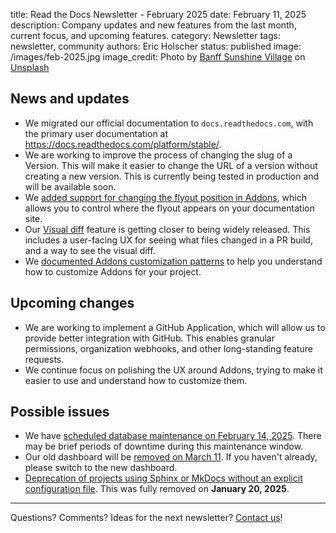 title: Read the Docs Newsletter - February 2025
date: February 11, 2025
description: Company updates and new features from the last month, current focus, and upcoming features.
category: Newsletter
tags: newsletter, community
authors: Eric Holscher
status: published
image: /images/feb-2025.jpg
image_credit: Photo by <a href="https://unsplash.com/@sunshinevillage?utm_content=creditCopyText&utm_medium=referral&utm_source=unsplash">Banff Sunshine Village</a> on <a href="https://unsplash.com/photos/2-person-in-yellow-jacket-and-blue-helmet-riding-ski-blades-on-snow-covered-mountain-during-UoBE_wJ-suk?utm_content=creditCopyText&utm_medium=referral&utm_source=unsplash">Unsplash</a>

## News and updates

* We migrated our official documentation to ``docs.readthedocs.com``, with the primary user documentation at https://docs.readthedocs.com/platform/stable/.
* We are working to improve the process of changing the slug of a Version. This will make it easier to change the URL of a version without creating a new version. This is currently being tested in production and will be available soon.
* We [added support for changing the flyout position in Addons](https://docs.readthedocs.com/platform/stable/flyout-menu.html#position), which allows you to control where the flyout appears on your documentation site.
* Our [Visual diff](https://docs.readthedocs.io/en/stable/visual-diff.html) feature is getting closer to being widely released. This includes a user-facing UX for seeing what files changed in a PR build, and a way to see the visual diff.
* We [documented Addons customization patterns](https://docs.readthedocs.com/platform/stable/addons.html#addons-data-and-customization) to help you understand how to customize Addons for your project.

## Upcoming changes

* We are working to implement a GitHub Application, which will allow us to provide better integration with GitHub. This enables granular permissions, organization webhooks, and other long-standing feature requests.
* We continue focus on polishing the UX around Addons, trying to make it easier to use and understand how to customize them.


## Possible issues

* We have [scheduled database maintenance on February 14, 2025](https://about.readthedocs.com/blog/2025/02/postgres-maint-feb-14/). There may be brief periods of downtime during this maintenance window.
* Our old dashboard will be [removed on March 11](https://about.readthedocs.com/blog/2024/11/rollout-of-our-new-dashboard/). If you haven't already, please switch to the new dashboard.
* [Deprecation of projects using Sphinx or MkDocs without an explicit configuration file](https://about.readthedocs.com/blog/2024/12/deprecate-config-files-without-sphinx-or-mkdocs-config/). This was fully removed on **January 20, 2025**.

-----

Questions? Comments? Ideas for the next newsletter? [Contact us](mailto:hello@readthedocs.org)!
